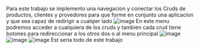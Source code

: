 Para este trabajo se implemento una navegacion y conectar los Cruds de productos, clientes y provedores para que forme en conjunto una aplicacion y que sea capaz de redirigir a cualqier lado 
![image](https://github.com/user-attachments/assets/c0f0e712-2d10-4791-9112-31a62571003f)
En este menu podremos acceder a cualquiera de los cruds y tambien cada crud tiene botones para redireccionar a los otros dos o al menu principal
![image](https://github.com/user-attachments/assets/1b8e06dc-40a0-43e5-9ef2-8f0e5dc030c0)
![image](https://github.com/user-attachments/assets/28d6ad92-d886-47db-b0ba-2d98537ca0be)
![image](https://github.com/user-attachments/assets/d584952b-77b8-4906-a668-0babbb19f993)
Est seria todo de este trabajo
